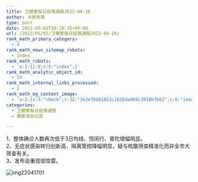 ```yaml
---
title: 卫健委每日疫情通报2022-04-16
author: 冰原奔狼
type: post
date: 2022-05-02T10:20:15+00:00
url: /2022/05/02/卫健委每日疫情通报2022-04-16/
rank_math_primary_category:
  - 8
rank_math_news_sitemap_robots:
  - index
rank_math_robots:
  - 'a:1:{i:0;s:5:"index";}'
rank_math_analytic_object_id:
  - 59
rank_math_internal_links_processed:
  - 1
rank_math_og_content_image:
  - 'a:2:{s:5:"check";s:32:"3e3e7bb81822c162bda0b9c3918bfb02";s:6:"images";a:0:{}}'
categories:
  - 卫健委每日疫情通报
  - 魔都渡劫记录

---
```

1、整体确诊人数再次低于3日均线、但闵行、普陀增幅明显。  
2、无症状感染转归创新高、隔离管控降幅明显，疑与核酸筛查精准化而非全市大筛查有关。  
3、发布会重现邬惊雷。

<img decoding="async" src="https://i0.wp.com/s2.loli.net/2022/05/02/FA7jnoIlNVBq5Tz.jpg?w=640&#038;ssl=1" alt="img22041701" data-recalc-dims="1" />